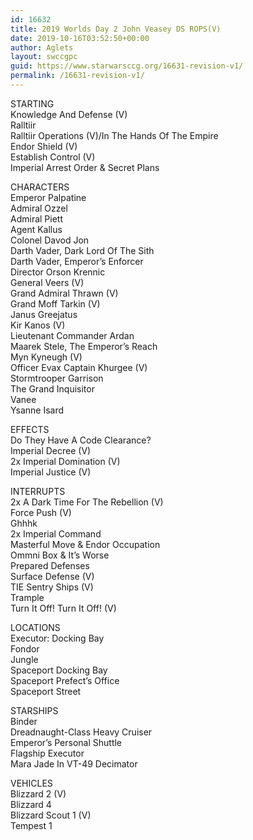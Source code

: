```yaml
---
id: 16632
title: 2019 Worlds Day 2 John Veasey DS ROPS(V)
date: 2019-10-16T03:52:50+00:00
author: Aglets
layout: swccgpc
guid: https://www.starwarsccg.org/16631-revision-v1/
permalink: /16631-revision-v1/
---
```

STARTING  
Knowledge And Defense (V)  
Ralltiir  
Ralltiir Operations (V)/In The Hands Of The Empire  
Endor Shield (V)  
Establish Control (V)  
Imperial Arrest Order & Secret Plans

CHARACTERS  
Emperor Palpatine  
Admiral Ozzel  
Admiral Piett  
Agent Kallus  
Colonel Davod Jon  
Darth Vader, Dark Lord Of The Sith  
Darth Vader, Emperor’s Enforcer  
Director Orson Krennic  
General Veers (V)  
Grand Admiral Thrawn (V)  
Grand Moff Tarkin (V)  
Janus Greejatus  
Kir Kanos (V)  
Lieutenant Commander Ardan  
Maarek Stele, The Emperor’s Reach  
Myn Kyneugh (V)  
Officer Evax Captain Khurgee (V)  
Stormtrooper Garrison  
The Grand Inquisitor  
Vanee  
Ysanne Isard

EFFECTS  
Do They Have A Code Clearance?  
Imperial Decree (V)  
2x Imperial Domination (V)  
Imperial Justice (V)

INTERRUPTS  
2x A Dark Time For The Rebellion (V)  
Force Push (V)  
Ghhhk  
2x Imperial Command  
Masterful Move & Endor Occupation  
Ommni Box & It’s Worse  
Prepared Defenses  
Surface Defense (V)  
TIE Sentry Ships (V)  
Trample  
Turn It Off! Turn It Off! (V)

LOCATIONS  
Executor: Docking Bay  
Fondor  
Jungle  
Spaceport Docking Bay  
Spaceport Prefect’s Office  
Spaceport Street

STARSHIPS  
Binder  
Dreadnaught-Class Heavy Cruiser  
Emperor’s Personal Shuttle  
Flagship Executor  
Mara Jade In VT-49 Decimator

VEHICLES  
Blizzard 2 (V)  
Blizzard 4  
Blizzard Scout 1 (V)  
Tempest 1